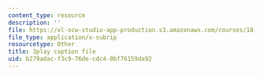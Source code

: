 ```yaml
---
content_type: resource
description: ''
file: https://ol-ocw-studio-app-production.s3.amazonaws.com/courses/18-03sc-differential-equations-fall-2011/b279adacf3c976decdc40bf76159da92_2IBWxERRjvM.srt
file_type: application/x-subrip
resourcetype: Other
title: 3play caption file
uid: b279adac-f3c9-76de-cdc4-0bf76159da92
---
```

